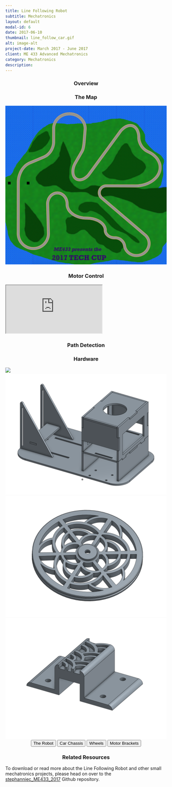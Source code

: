 ```yaml
---
title: Line Following Robot
subtitle: Mechatronics
layout: default
modal-id: 6
date: 2017-06-10
thumbnail: line_follow_car.gif
alt: image-alt
project-date: March 2017 - June 2017
client: ME 433 Advanced Mechatronics
category: Mechatronics
description:
---
```

<center><h3>Overview</h3></center>

<center><h3>The Map</h3></center>
<img src= "img/portfolio/6/techcup2017.png" width="600" class="img-responsive">

<center><h3>Motor Control</h3></center>
<div class="row">
  <div class="col-lg-2 col-md-1">
  </div>
  <div class="col-lg-8 col-md-10 col-sm-12">
    <div class="embed-responsive embed-responsive-16by9" style="center">
      <iframe class="embed-responsive-item" src="https://www.youtube.com/embed/R9pwJjqRXbo?ecver=1" allowfullscreen></iframe>
    </div>
  </div>
  <div class="col-lg-2 col-md-1">
  </div>
</div>

<center><h3>Path Detection</h3></center>

<center><h3>Hardware</h3></center>

<meta name="viewport" content="width=device-width, initial-scale=1">
<style>
.slidesMod6 {margin:0 auto;}
</style>

<div class="slide-content w3-display-container" style="max-width:800px">
  <img class="slidesMod6 img-responsive" src= "img/portfolio/6/line_follow_car.png">
  <img class="slidesMod6 img-responsive" src= "img/portfolio/6/car_cad.png">
  <img class="slidesMod6 img-responsive" src="img/portfolio/6/4in_wheel_cad.png">
  <img class="slidesMod6 img-responsive" src="img/portfolio/6/motor_bracket_cad.png">
</div>

<center>
  <button type="button" class="btn btn-primary" onclick="divNow(1)">The Robot</button>
  <button type="button" class="btn btn-primary" onclick="divNow(2)">Car Chassis</button>
  <button type="button" class="btn btn-primary" onclick="divNow(3)">Wheels</button>
  <button type="button" class="btn btn-primary" onclick="divNow(4)">Motor Brackets</button>
</center>

<script>
var ind = 1;
slideshow(ind);

function divAdd(n) {
  slideshow(ind += n);
}

function divNow(n) {
  slideshow(ind = n);
}

function slideshow(n) {
  var i = 0;
  var x = document.getElementsByClassName("slidesMod6");
  var dots = document.getElementsByClassName("btn-primary");
  if (n > x.length) {ind = 1}
  if (n < 1) {ind = x.length}
  for (i = 0; i < x.length; i++) {
     x[i].style.display = "none";
  }
  for (i = 0; i < dots.length; i++) {
     dots[i].className = dots[i].className.replace("btn btn-secondary", "");
  }
  x[ind-1].style.display = "block";
  dots[ind-1].className += "btn btn-primary";
}
</script>

<center><h3>Related Resources</h3></center>
To download or read more about the Line Following Robot and other small mechatronics projects, please head on over to the <a href="https://github.com/stephanniec/stephanniec_ME433_2017">stephanniec_ME433_2017</a> Github repository.
